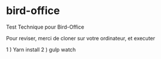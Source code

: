 # bird-office
Test Technique pour Bird-Office

Pour reviser, merci de cloner sur votre ordinateur, et executer

1 ) Yarn install
2 ) gulp watch 
